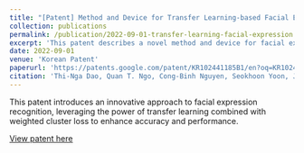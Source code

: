 ```yaml
---
title: "[Patent] Method and Device for Transfer Learning-based Facial Expression Recognition Using Weighted Cluster Loss"
collection: publications
permalink: /publication/2022-09-01-transfer-learning-facial-expression
excerpt: 'This patent describes a novel method and device for facial expression recognition utilizing transfer learning and weighted cluster loss techniques.'
date: 2022-09-01
venue: 'Korean Patent'
paperurl: 'https://patents.google.com/patent/KR102441185B1/en?oq=KR102441185B1'
citation: 'Thi-Nga Dao, Quan T. Ngo, Cong-Binh Nguyen, Seokhoon Yoon, Jangyoung Kim, and Chunming Qiao. (2022). "A Low Cost Decentralized Future Contacts Prediction Model Using Wi-Fi Traces." IEEE Transactions on Mobile Computing, vol. 21, no. 11, pp. 3807-3821.'
---
```

This patent introduces an innovative approach to facial expression recognition, leveraging the power of transfer learning combined with weighted cluster loss to enhance accuracy and performance.

[View patent here](https://patents.google.com/patent/KR102441185B1/en?oq=KR102441185B1)
